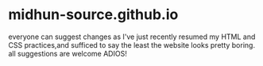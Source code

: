 # midhun-source.github.io
everyone can suggest changes as I've just recently resumed my HTML and CSS practices,and 
sufficed to say the least the website looks pretty boring.
all suggestions are welcome 
ADIOS!
